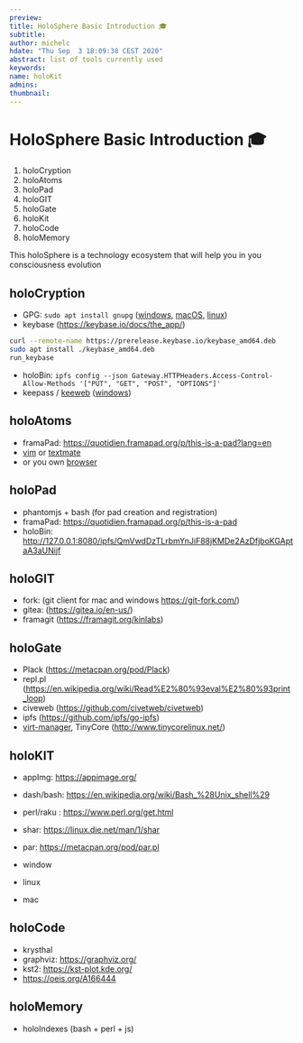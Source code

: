 ```yaml
---
preview:
title: HoloSphere Basic Introduction 🎓
subtitle:
author: michelc
hdate: "Thu Sep  3 18:09:38 CEST 2020"
abstract: list of tools currently used
keywords:
name: holoKit
admins:
thumbnail:
---
```

# HoloSphere Basic Introduction 🎓

1. holoCryption 
2. holoAtoms
3. holoPad
4. holoGIT
5. holoGate
6. holoKit
7. holoCode
8. holoMemory

This holoSphere is a technology ecosystem that will help you
in you consciousness evolution 

## holoCryption

- GPG: ``sudo apt install gnupg`` ([windows][1], [macOS][2], [linux][3])
- keybase (https://keybase.io/docs/the_app/)

```sh
curl --remote-name https://prerelease.keybase.io/keybase_amd64.deb
sudo apt install ./keybase_amd64.deb
run_keybase
```

- holoBin: ``ipfs config --json Gateway.HTTPHeaders.Access-Control-Allow-Methods '["PUT", "GET", "POST", "OPTIONS"]'``
- keepass / [keeweb][5] ([windows][4])


[1]: https://www.gpg4win.org/
[2]: http://mac-tutorials.net/install-gpg-mac-os/
[3]: https://omgdebugging.com/2019/08/04/install-latest-version-of-gnupg/
[4]: https://keepass.info/download.html
[5]: https://keeweb.info/


## holoAtoms

 - framaPad: <https://quotidien.framapad.org/p/this-is-a-pad?lang=en>
 - [vim][6] or [textmate][7]
 - or you own [browser][8]

[6]: https://qwant.com/?q=gvim
[7]: https://qwant.com/?q=textmate+%26g
[8a]: https://duckduckgo.com/?q=brave
[8]: https://brave-browser.readthedocs.io/en/latest/installing-brave.html

## holoPad

 - phantomjs + bash (for pad creation and registration)
 - framaPad: <https://quotidien.framapad.org/p/this-is-a-pad>
 - holoBin: <http://127.0.0.1:8080/ipfs/QmVwdDzTLrbmYnJiF88jKMDe2AzDfjboKGAptaA3aUNijf>

## holoGIT

 - fork: (git client for mac and windows <https://git-fork.com/>)
 - gitea: (<https://gitea.io/en-us/>)
 - framagit (<https://framagit.org/kinlabs>)

## holoGate

 - Plack (<https://metacpan.org/pod/Plack>)
 - repl.pl (<https://en.wikipedia.org/wiki/Read%E2%80%93eval%E2%80%93print_loop>)
 - civeweb (<https://github.com/civetweb/civetweb>)
 - ipfs (<https://github.com/ipfs/go-ipfs>)
 - [virt-manager][9], TinyCore (<http://www.tinycorelinux.net/>)

[9]: https://virt-manager.org/

## holoKIT

 - appImg: <https://appimage.org/>
 - dash/bash: <https://en.wikipedia.org/wiki/Bash_%28Unix_shell%29>
 - perl/raku : <https://www.perl.org/get.html>
 - shar: <https://linux.die.net/man/1/shar>
 - par: <https://metacpan.org/pod/par.pl>

 - window 
 - linux
 - mac

## holoCode

 - krysthal
 - graphviz: <https://graphviz.org/>
 - kst2: <https://kst-plot.kde.org/>
 - <https://oeis.org/A166444>

## holoMemory

 - holoIndexes (bash + perl + js)


